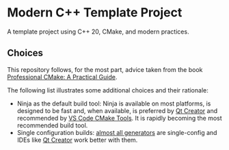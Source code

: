 # Modern C++ Template Project

A template project using C++ 20, CMake, and modern practices.

## Choices

This repository follows, for the most part, advice taken from the book [Professional CMake: A
Practical Guide](https://crascit.com/professional-cmake/).

The following list illustrates some additional choices and their rationale:

- Ninja as the default build tool: Ninja is available on most platforms, is designed to be fast and,
  when available, is preferred by [Qt Creator](https://doc.qt.io/qtcreator/) and recommended by [VS
  Code CMake Tools](https://github.com/microsoft/vscode-cmake-tools/blob/main/docs/configure.md). It
  is rapidly becoming the most recommended build tool.
- Single configuration builds: [almost all
  generators](https://cmake.org/cmake/help/latest/prop_gbl/GENERATOR_IS_MULTI_CONFIG.html) are
  single-config and IDEs like [Qt Creator](https://doc.qt.io/qtcreator/) work better with them.
